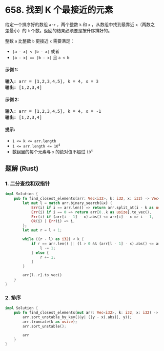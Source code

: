 # 658. 找到 K 个最接近的元素
给定一个排序好的数组 `arr` ，两个整数 `k` 和 `x` ，从数组中找到最靠近 `x`（两数之差最小）的 `k` 个数。返回的结果必须要是按升序排好的。

整数 `a` 比整数 `b` 更接近 `x` 需要满足：
* `|a - x| < |b - x|` 或者
* `|a - x| == |b - x|` 且 `a < b`

#### 示例 1:
<pre>
<strong>输入:</strong> arr = [1,2,3,4,5], k = 4, x = 3
<strong>输出:</strong> [1,2,3,4]
</pre>

#### 示例 2:
<pre>
<strong>输入:</strong> arr = [1,2,3,4,5], k = 4, x = -1
<strong>输出:</strong> [1,2,3,4]
</pre>

#### 提示:
* `1 <= k <= arr.length`
* <code>1 <= arr.length <= 10<sup>4</sup></code>
* 数组里的每个元素与 `x` 的绝对值不超过 <code>10<sup>4</sup></code>

## 题解 (Rust)

### 1. 二分查找和双指针
```Rust
impl Solution {
    pub fn find_closest_elements(arr: Vec<i32>, k: i32, x: i32) -> Vec<i32> {
        let mut l = match arr.binary_search(&x) {
            Err(i) if i == arr.len() => return arr.split_at(i - k as usize).1.to_vec(),
            Err(i) if i == 0 => return arr[0..k as usize].to_vec(),
            Err(i) if (arr[i - 1] - x).abs() <= arr[i] - x => i - 1,
            Ok(i) | Err(i) => i,
        };
        let mut r = l + 1;

        while ((r - l) as i32) < k {
            if r == arr.len() || (l > 0 && (arr[l - 1] - x).abs() <= arr[r] - x) {
                l -= 1;
            } else {
                r += 1;
            }
        }

        arr[l..r].to_vec()
    }
}
```

### 2. 排序
```Rust
impl Solution {
    pub fn find_closest_elements(mut arr: Vec<i32>, k: i32, x: i32) -> Vec<i32> {
        arr.sort_unstable_by_key(|&y| ((y - x).abs(), y));
        arr.truncate(k as usize);
        arr.sort_unstable();

        arr
    }
}
```
